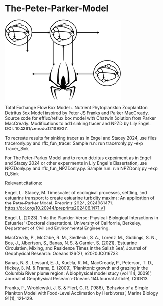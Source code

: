 # The-Peter-Parker-Model
<img src="https://github.com/lmengel422/The-Peter-Parker-Model/blob/main/PPM_logo.png" width="75%" height="75%">

Total Exchange Flow Box Model + Nutrient Phytoplankton Zooplankton Detritus Box Model inspired by Peter JS Franks and Parker MacCready. Source code for efflux/reflux box model with Chatwin Solution from Parker MacCready. Modifications to add sinking tracer and NPZD by Lily Engel. DOI: 10.5281/zenodo.12169937.

To recreate results for sinking tracer as in Engel and Stacey 2024, use files traceronly.py and rflx_fun_tracer. Sample run: run traceronly.py -exp Tracer_Sink

For The Peter-Parker Model and to rerun detritus experiment as in Engel and Stacey 2024 or other experiments in Lily Engel's Dissertation, use NPZDonly.py and rflx_fun_NPZDonly.py. Sample run: run NPZDonly.py -exp D_Sink 

Relevant citations:

Engel, L.; Stacey, M. Timescales of ecological processes, settling, and estuarine transport to create estuarine turbidity maxima: An application of the Peter-Parker Model. Preprints 2024, 2024061471. https://doi.org/10.20944/preprints202406.1471.v1

Engel, L. (2023). 'Into the Plankter-Verse: Physical-Biological Interactions in Estuaries' (Doctoral dissertation). University of California, Berkeley, Department of Civil and Environmental Engineering.

MacCready, P., McCabe, R. M., Siedlecki, S. A., Lorenz, M., Giddings, S. N., Bos, J., Albertson, S., Banas, N. S. & Garnier, S. (2021), ‘Estuarine Circulation, Mixing, and Residence Times in the Salish Sea’, Journal of Geophysical Research: Oceans 126(2), e2020JC016738 

Banas, N. S., Lessard, E. J., Kudela, R. M., MacCready, P., Peterson, T. D., Hickey, B. M. & Frame, E. (2009), ‘Planktonic growth and grazing in the Columbia River plume region: A biophysical model study (vol 114, 2009)’, Journal of Geophysical Research-Oceans 114(Journal Article), C00B13

Franks, P., Wroblewski, J. S. & Flierl, G. R. (1986), ‘Behavior of a Simple Plankton Model with Food-Level Acclimation by Herbivores’, Marine Biology 91(1), 121–129.
